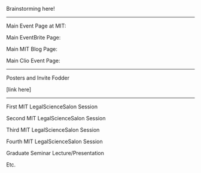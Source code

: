 
Brainstorming here!


----
Main Event Page at MIT:

Main EventBrite Page:

Main MIT Blog Page:

Main Clio Event Page:

----

Posters and Invite Fodder

[link here]

---

First MIT LegalScienceSalon Session


Second MIT LegalScienceSalon Session


Third MIT LegalScienceSalon Session


Fourth MIT LegalScienceSalon Session

Graduate Seminar Lecture/Presentation

Etc.
